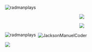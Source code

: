 

<p align="left"> <img src="https://komarev.com/ghpvc/?username=radmanplays&label=Profile%20views&color=0e75b6&style=flat" alt="radmanplays" /> </p>


<p align = "center"><img src = "https://github-widgetbox.vercel.app/api/profile?username=JacksonManuelCoder&data=followers,repositories,stars,commits"></p>
<p align = "center"><img src = "https://github-widgetbox.vercel.app/api/skills?names=html,css,javascript,json,bash,python,typescript&includeNames=true"></p>


<p><img align="left" src="https://github-readme-stats.vercel.app/api/top-langs?username=JacksonManuelCoder&show_icons=true&theme=dark&locale=en&layout=compact" alt="radmanplays" /></p>

<p>&nbsp;<img align="center" src="https://github-readme-stats.vercel.app/api?username=JacksonManuelCoder&show_icons=true&locale=en" alt="JacksonManuelCoder" /></p>
<img src="https://github.com/radmanplays/radmanplays/assets/95340057/4f305587-8d78-4d7e-b041-d0eab8611f9a">
